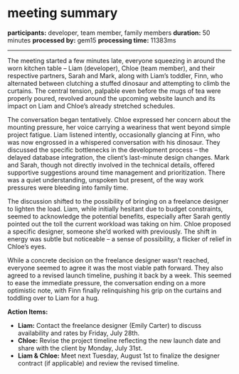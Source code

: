 # meeting summary

**participants:** developer, team member, family members
**duration:** 50 minutes
**processed by:** gem15
**processing time:** 11383ms

---

The meeting started a few minutes late, everyone squeezing in around the worn kitchen table – Liam (developer), Chloe (team member), and their respective partners, Sarah and Mark, along with Liam’s toddler, Finn, who alternated between clutching a stuffed dinosaur and attempting to climb the curtains.  The central tension, palpable even before the mugs of tea were properly poured, revolved around the upcoming website launch and its impact on Liam and Chloe’s already stretched schedules.

The conversation began tentatively. Chloe expressed her concern about the mounting pressure, her voice carrying a weariness that went beyond simple project fatigue.  Liam listened intently, occasionally glancing at Finn, who was now engrossed in a whispered conversation with his dinosaur.  They discussed the specific bottlenecks in the development process – the delayed database integration, the client’s last-minute design changes.  Mark and Sarah, though not directly involved in the technical details, offered supportive suggestions around time management and prioritization.  There was a quiet understanding, unspoken but present, of the way work pressures were bleeding into family time.

The discussion shifted to the possibility of bringing on a freelance designer to lighten the load.  Liam, while initially hesitant due to budget constraints, seemed to acknowledge the potential benefits, especially after Sarah gently pointed out the toll the current workload was taking on him.  Chloe proposed a specific designer, someone she’d worked with previously. The shift in energy was subtle but noticeable – a sense of possibility, a flicker of relief in Chloe’s eyes.

While a concrete decision on the freelance designer wasn’t reached, everyone seemed to agree it was the most viable path forward. They also agreed to a revised launch timeline, pushing it back by a week.  This seemed to ease the immediate pressure, the conversation ending on a more optimistic note, with Finn finally relinquishing his grip on the curtains and toddling over to Liam for a hug.

**Action Items:**

* **Liam:**  Contact the freelance designer (Emily Carter) to discuss availability and rates by Friday, July 28th.
* **Chloe:**  Revise the project timeline reflecting the new launch date and share with the client by Monday, July 31st.
* **Liam & Chloe:** Meet next Tuesday, August 1st to finalize the designer contract (if applicable) and review the revised timeline.
